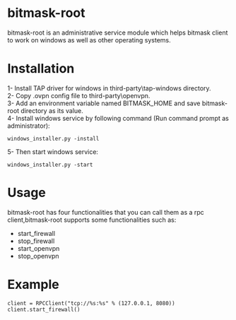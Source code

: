 # bitmask-root
bitmask-root is an administrative service module which helps bitmask client to work on windows as well as other operating systems.

# Installation
1- Install TAP driver for windows in third-party\tap-windows directory.<br />
2- Copy .ovpn config file to third-party\openvpn.<br />
3- Add an environment variable named BITMASK_HOME and save bitmask-root directory as its value.<br />
4- Install windows service by following command (Run command prompt as administrator): <br />

```batch
windows_installer.py -install
```

5- Then start windows service:<br />

```batch
windows_installer.py -start
```

# Usage
bitmask-root has four functionalities that you can call them as a rpc client,bitmask-root supports some functionalities such as:
<br />
<ul>
<li>start_firewall</li>
<li>stop_firewall</li>
<li>start_openvpn</li>
<li>stop_openvpn</li>
</ul>

# Example
```code
client = RPCClient("tcp://%s:%s" % (127.0.0.1, 8080))
client.start_firewall()
```

